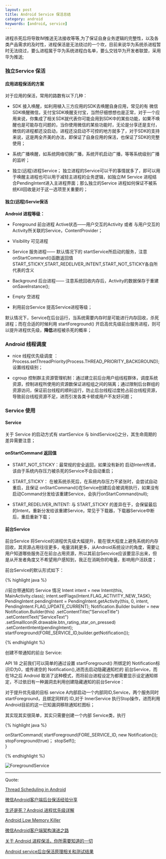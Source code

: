 ```yaml
---
layout: post
title: Android Service 保活总结
category: android
keywords: [android, service]
---
```


进程杀死后将导致IM推送无法接收等等,为了保证自身业务逻辑的完整性，以及各类产品需求的及时性，进程保活是无法绕过的一个坎，目前来说华为系统杀进程暂时无法绕过，要么进程属于华为系统进程白名单，要么交钱华为开发者联盟，采用华为推送;


###  独立Service 保活

####  应用进程保活的方案

对于应用的保活，常用的路数有以下几种：

*  SDK 接入唤醒，如利用植入三方应用的SDK去唤醒自身应用，常见的有 微信SDK唤醒微信，支付宝SDK唤醒支付宝，当然仔细想想也是正常，对于一个应用来说，你集成了相关SDK就代表你可能会用到SDK中的某些功能，如果不唤醒也是可能存在问题的，当你使用微信的某些功能时，无论是分享还是支付，微信的进程都还没启动，进程还没启动不可控的地方就多了，对于SDK的支持来说，这是两全齐美的办法，即保证了自身应用的保活，也保证了SDK的完整使用；

*  系统广播唤醒，如系统网络切换广播，系统开机启动广播，等等系统级别广播的监听；

*  独立(远程)进程Service； 独立进程的Service可以干的事情就多了，即可以用于唤醒主进程也可以用于减轻主进程的业务逻辑，如独立IM Service 进程结合PendingIntent进入主进程界面；那么独立的Service 进程如何保证不被系统Kill回收是对于这一选项至关重要的；


####   独立(远程)Servie保活


**Android 进程等级：**

* Foreground  前台进程 Active状态——用户交互的Activity 或者 与用户交互的Activity所关联的Service，ContentProvider；                   
* Visibility  可见进程              
* Service     服务进程—— 默认情况下的 startService所启动的服务，注意onStartCommand()函数返回值START_STICKY,START_REDELIVER_INTENT,START_NOT_STICKY各自所代表的含义           
* Background  后台进程—— 注意系统回收内存后，Activity的数据保存于重建 onSaveInstance();              
* Empty       空进程        


*  利用前台Service 提高Service进程等级；


默认情况下，Service在后台运行，当系统需要内存时是可能进行内存回收，杀死进程；而在合适的时候利用 startForeground() 开启高优先级前台服务进程，则可以提升进程优先级，**降低**进程被杀死的概率；


### Android 线程调度

*  nice 线程优先级调度 ： Process.setThreadPriority(Process.THREAD_PRIORITY_BACKGROUND); 设置线程级别；

*  cgroup 控制群主资源管理机制：通过建立前后台用户组线程群体，调度系统资源，控制进程所使用的资源数保证进程组之间的隔离；通过限制后台群组的资源访问，保证前台线程的顺利运行，防止后台线程过度抢占前台线程资源，导致前台线程资源不足，进而引发各类卡顿或用户不友好问题；


###  Service 使用


####  Service

关于 Service 的启动方式有 startService 与 bindService()之分，其生命周期的差异需要注意；

#### onStartCommand 返回值

* START_NOT_STICKY：最常规的安全返回，如果没有新的 启动Intent传递，该由于系统内存压力被杀死的Service不会自动重启；

* START_STICKY： 在被系统杀死后，在系统内存压力不紧张时，会尝试自动重启，且保证 onStartCommand()在Service创建后会被调用执行，如果没有启动Command分发给该重建Service，会执行onStartCommand(null);

* START_REDELIVER_INTENT: 与 START_STICKY 的差异在于，会保留最后的Intent，重新分发给该重建Service，常见于下载器，下载器Service中断后，重启重新下载；




####  前台Service

前台Service 将Service的进程优先级大幅提升，能在很大程度上避免系统的内存回收，其资源占用往往更多，电量消耗更多，从Android系统设计的角度，需要让用户知道哪些服务正在前台占用资源，所以其前台Sercvice应该要显示出来，但是从开发者角度又不希望用户感知到，我正在消耗你的电量，影响用户活跃度；

前台Service的默认形式如下：

{% highlight java %}

//前台带通知的 Service 情况
Intent intent = new Intent(this, MainActivity.class);
intent.setFlags(Intent.FLAG_ACTIVITY_NEW_TASK);
PendingIntent pendingIntent = PendingIntent.getActivity(this, 0,
        intent, PendingIntent.FLAG_UPDATE_CURRENT);
Notification.Builder builder = new Notification.Builder(this)
        .setContentTitle("ServiceTitle")
        .setContentText("ServiceText")
        .setSmallIcon(R.drawable.btn_rating_star_on_pressed)
        .setContentIntent(pendingIntent);
startForeground(FORE_SERVICE_ID,builder.getNotification());

{% endhighlight %}  


创建不带通知的前台 Service:

API 18 之前我们可以简单的通过设置 startForeground() 所绑定的 Notification标识ID为0，或传递空的 Notification(),进而去启动隐藏通知栏的 前台Service，而在18之后 Android 取消了这种模式，而将前台进程设定为都需要显示设定通知绑定，不过依旧有一种漏洞去利用创建隐藏通知的前台Service：

对于提升优先级的目标 service A内部启动一个内部同ID,Service，两个服务同时startForeground，且绑定同样的 ID,对于 InnerService 执行Stop操作，进而利用Android目前的这一已知漏洞移除通知栏图标；

其实现其实很简单，其实只需要创建一个内部 Service类，执行

{% highlight java %}

  onStartCommand{
    startForeground(FORE_SERVICE_ID, new Notification());
    stopForeground(true)；
    stopSelf();  
  }

{% endhighlight %}  


![ForegroundService](http://javaclee.com/assets/img/20160423/service_force.png)


---

Quote:

[Thread Scheduling in Android](http://www.androiddesignpatterns.com/2014/01/thread-scheduling-in-android.html)

[微信Android客户端后台保活经验分享](http://mp.weixin.qq.com/s?__biz=MzA3ODg4MDk0Ng==&mid=403254393&idx=1&sn=8dc0e3a03031177777b5a5876cb210cc&scene=1&srcid=0402fANUWIotbVLECw4Ytz4K#wechat_redirect)

[生还是死？Android 进程优先级详解](http://chinagdg.org/2016/01/%E7%94%9F%E8%BF%98%E6%98%AF%E6%AD%BB%EF%BC%9Fandroid-%E8%BF%9B%E7%A8%8B%E4%BC%98%E5%85%88%E7%BA%A7%E8%AF%A6%E8%A7%A3/)

[Android Low Memory Killer](http://www.cnblogs.com/angeldevil/archive/2013/05/21/3090872.html)

[微信Android客户端架构演进之路](http://mp.weixin.qq.com/s?__biz=MzA3ODg4MDk0Ng==&mid=401921778&idx=1&sn=f05433ff53199999f9dc2acb3b249ac3&scene=21#wechat_redirect)

[关于 Android 进程保活，你所需要知道的一切](http://www.jianshu.com/p/63aafe3c12af)

[Android service后台保活原理相关和测试结果](http://www.jianshu.com/p/2889a69a89c6)
